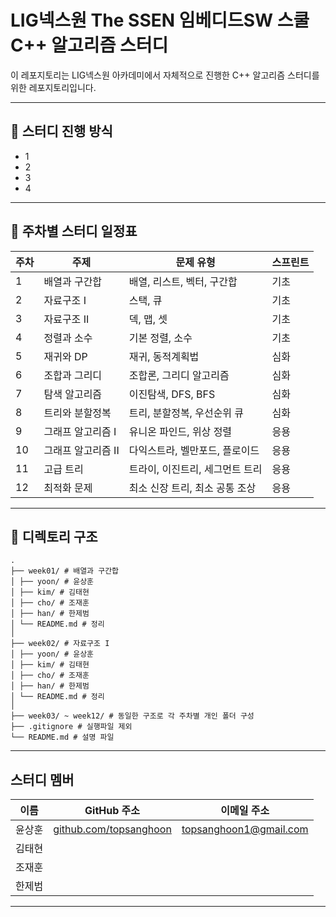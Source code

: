 # LIG넥스원 The SSEN 임베디드SW 스쿨 C++ 알고리즘 스터디

이 레포지토리는 LIG넥스원 아카데미에서 자체적으로 진행한 C++ 알고리즘 스터디를 위한 레포지토리입니다.

---

## 📅 스터디 진행 방식

- 1
- 2
- 3
- 4

---

## 📅 주차별 스터디 일정표

| 주차 | 주제              | 문제 유형                                      | 스프린트 |
|------|-------------------|-----------------------------------------------|-----------|
| 1    | 배열과 구간합     | 배열, 리스트, 벡터, 구간합                     | 기초      |
| 2    | 자료구조 I        | 스택, 큐                                     | 기초      |
| 3    | 자료구조 II       | 덱, 맵, 셋                                   | 기초      |
| 4    | 정렬과 소수       | 기본 정렬, 소수                               | 기초      |
| 5    | 재귀와 DP         | 재귀, 동적계획법                              | 심화      |
| 6    | 조합과 그리디     | 조합론, 그리디 알고리즘                       | 심화      |
| 7    | 탐색 알고리즘     | 이진탐색, DFS, BFS                            | 심화      |
| 8    | 트리와 분할정복   | 트리, 분할정복, 우선순위 큐                   | 심화      |
| 9    | 그래프 알고리즘 I | 유니온 파인드, 위상 정렬                      | 응용      |
| 10   | 그래프 알고리즘 II| 다익스트라, 벨만포드, 플로이드                | 응용      |
| 11   | 고급 트리         | 트라이, 이진트리, 세그먼트 트리               | 응용      |
| 12   | 최적화 문제       | 최소 신장 트리, 최소 공통 조상               | 응용      |

---

## 📁 디렉토리 구조

```plaintext
.
├── week01/ # 배열과 구간합
│ ├── yoon/ # 윤상훈
│ ├── kim/ # 김태현
│ ├── cho/ # 조재훈
│ ├── han/ # 한제범
│ └── README.md # 정리
│
├── week02/ # 자료구조 I
│ ├── yoon/ # 윤상훈
│ ├── kim/ # 김태현
│ ├── cho/ # 조재훈
│ ├── han/ # 한제범
│ └── README.md # 정리
│
├── week03/ ~ week12/ # 동일한 구조로 각 주차별 개인 폴더 구성
├── .gitignore # 실행파일 제외
└── README.md # 설명 파일
```

---

## 스터디 멤버

| 이름   | GitHub 주소                                                | 이메일 주소               |
|--------|-------------------------------------------------------------|----------------------------|
| 윤상훈 | [github.com/topsanghoon](https://github.com/topsanghoon)   | topsanghoon1@gmail.com     |
| 김태현 |                                                             |                            |
| 조재훈 |                                                             |                            |
| 한제범 |                                                             |                            |

---
